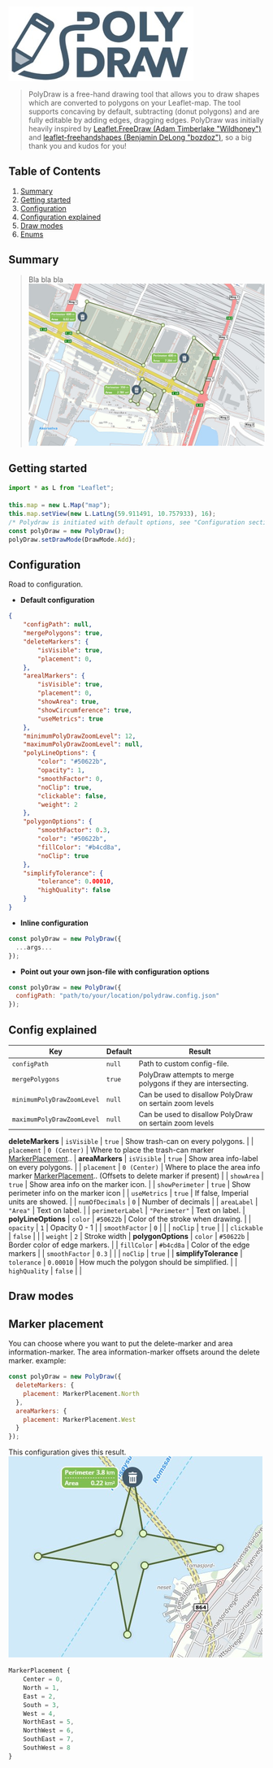 ![PolyDraw](/tmp-logo.jpg)

> PolyDraw is a free-hand drawing tool that allows you to draw shapes which are converted to polygons on your Leaflet-map. The tool supports concaving by default, subtracting (donut polygons) and are fully editable by adding edges, dragging edges.
PolyDraw was initially heavily inspired by [Leaflet.FreeDraw (Adam Timberlake "Wildhoney")](https://github.com/Wildhoney/Leaflet.FreeDraw) and [leaflet-freehandshapes (Benjamin DeLong "bozdoz")](https://github.com/bozdoz/leaflet-freehandshapes), so a big thank you and kudos for you!



## Table of Contents

1. [Summary](#summary)
2. [Getting started](#getting-started)
  1. [Configuration](#configuration)
  2. [Configuration explained](#configuration-explained)
  3. [Draw modes](#draw-modes)
  4. [Enums](#enums)


## Summary
> Bla bla bla
![Screen shot](/tmp-screenshot.jpg)

## Getting started
```javascript
import * as L from "Leaflet";

this.map = new L.Map("map");
this.map.setView(new L.LatLng(59.911491, 10.757933), 16);
/* Polydraw is initiated with default options, see "Configuration section"*/
const polyDraw = new PolyDraw();
polyDraw.setDrawMode(DrawMode.Add);

```

## Configuration
Road to configuration.
* **Default configuration**
```json
{
    "configPath": null,
    "mergePolygons": true,
    "deleteMarkers": {
        "isVisible": true,
        "placement": 0,
    },
    "arealMarkers": {
        "isVisible": true,
        "placement": 0,
        "showArea": true,
        "showCircumference": true,
        "useMetrics": true
    },
    "minimumPolyDrawZoomLevel": 12,
    "maximumPolyDrawZoomLevel": null,
    "polyLineOptions": {
        "color": "#50622b",
        "opacity": 1,
        "smoothFactor": 0,
        "noClip": true,
        "clickable": false,
        "weight": 2
    },
    "polygonOptions": {
        "smoothFactor": 0.3,
        "color": "#50622b",
        "fillColor": "#b4cd8a",
        "noClip": true
    },
    "simplifyTolerance": {
        "tolerance": 0.00010, 
        "highQuality": false
    }
}
```
* **Inline configuration**
```javascript
const polyDraw = new PolyDraw({
  ...args...
});
```
* **Point out your own json-file with configuration options**
```javascript
const polyDraw = new PolyDraw({
  configPath: "path/to/your/location/polydraw.config.json"
});
```
## Config explained

| Key                         | Default      | Result                               |
| --------------------------- |------------- | ------------------------------------ |
| `configPath`                | `null`        | Path to custom config-file. |
| `mergePolygons`             | `true`        | PolyDraw attempts to merge polygons if they are intersecting. |
| `minimumPolyDrawZoomLevel`  | `null`        | Can be used to disallow PolyDraw on sertain zoom levels |
| `maximumPolyDrawZoomLevel`  | `null`        | Can be used to disallow PolyDraw on sertain zoom levels |
**deleteMarkers**
| `isVisible`                 | `true`        | Show trash-can on every polygons. |
| `placement`                 | `0 (Center)`  | Where to place the trash-can marker [MarkerPlacement](#enums).. |
**areaMarkers**
| `isVisible`                 | `true`        | Show area info-label on every polygons. |
| `placement`                 | `0 (Center)`  | Where to place the area info marker [MarkerPlacement](#enums).. (Offsets to delete marker if present) |
| `showArea`                  | `true`        | Show area info on the marker icon. |
| `showPerimeter`             | `true`        | Show perimeter info on the marker icon |
| `useMetrics`                | `true`        | If false, Imperial units are showed. |
| `numOfDecimals`             | `0`           | Number of decimals |
| `areaLabel`                 | `"Area"`      | Text on label. |
| `perimeterLabel`            | `"Perimeter"` | Text on label. |
**polyLineOptions**
| `color`                     | `#50622b`     | Color of the stroke when drawing. |
| `opacity`                   | `1`           | Opacity 0 - 1 |
| `smoothFactor`              | `0`           |  |
| `noClip`                    | `true`        |  |
| `clickable`                 | `false`       |  |
| `weight`                    | `2`           | Stroke width |
**polygonOptions**
| `color`                     | `#50622b`     | Border color of edge markers. |
| `fillColor`                 | `#b4cd8a`     | Color of the edge markers |
| `smoothFactor`              | `0.3`         |  |
| `noClip`                    | `true`        |  |
**simplifyTolerance**
| `tolerance`                 | `0.00010`     | How much the polygon should be simplified. |
| `highQuality`               | `false`       |  |


## Draw modes


## Marker placement
You can choose where you want to put the delete-marker and area information-marker.
The area information-marker offsets around the delete marker.
example:
```javascript
const polyDraw = new PolyDraw({
  deleteMarkers: {
    placement: MarkerPlacement.North
  },
  areaMarkers: {
    placement: MarkerPlacement.West
  }
});
```
This configuration gives this result.
![PolyDraw](/tmp-marker-placement.jpg)

```javascript
MarkerPlacement {
    Center = 0,
    North = 1,
    East = 2,
    South = 3,
    West = 4,
    NorthEast = 5,
    NorthWest = 6,
    SouthEast = 7,
    SouthWest = 8
}
```
